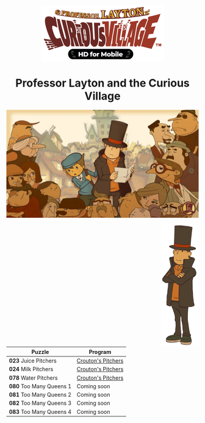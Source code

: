 <p align="center">
  <img align="center" src="assets/professor-layton-curious-village.png" />
</p>

<h1 align="center">
  Professor Layton and the Curious Village
</h1>

<p align="center">
  <img align="center" src="assets/Dm16reqUYAAP5dr.jpeg" />
</p>

<p align="center">
  <!-- <img align="left" width="150px" src="assets/MicrosoftTeams-image.png" /> -->
  <img align="right" width="100px" src="assets/HershelLayton.png" />
</p>

| Puzzle | Program |
| ------ | ------ |
| **023** Juice Pitchers | [Crouton's Pitchers][Pitchers] |
| **024** Milk Pitchers | [Crouton's Pitchers][Pitchers] |
| **078** Water Pitchers | [Crouton's Pitchers][Pitchers] |
| **080** Too Many Queens 1 | Coming soon |
| **081** Too Many Queens 2 | Coming soon |
| **082** Too Many Queens 3 | Coming soon |
| **083** Too Many Queens 4 | Coming soon |


[Pitchers]: <https://github.com/Ocarina588/Professor_Layton_CV--Croutons_Pitchers/tree/main/Croutons_Pitchers>

